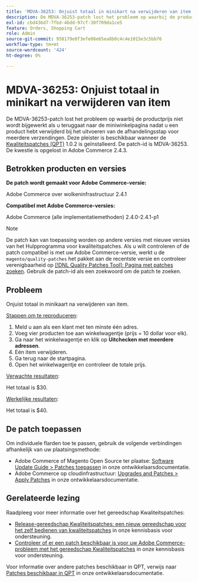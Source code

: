```yaml
---
title: 'MDVA-36253: Onjuist totaal in minikart na verwijderen van item'
description: De MDVA-36253-patch lost het probleem op waarbij de productprijs niet wordt bijgewerkt als u teruggaat naar de miniwinkelpagina nadat u een product hebt verwijderd bij het uitvoeren van de afhandelingsstap voor meerdere verzendingen. Deze patch is beschikbaar wanneer [Quality Patches Tool (QPT)] (/help/announcements/adobe-commerce-announcements/magento-quality-patches-released-new-tool-to-self-serve-quality-patches.md) 1.0.22 is geïnstalleerd. De patch-id is MDVA-36253. De kwestie is opgelost in Adobe Commerce 2.4.3.
exl-id: cbd436d7-7fbd-46dd-97cf-30f709da1ce5
feature: Orders, Shopping Cart
role: Admin
source-git-commit: 958179e0f3efe08e65ea8b0c4c4e1015e3c5bb76
workflow-type: tm+mt
source-wordcount: '424'
ht-degree: 0%

---
```


# MDVA-36253: Onjuist totaal in minikart na verwijderen van item

De MDVA-36253-patch lost het probleem op waarbij de productprijs niet wordt bijgewerkt als u teruggaat naar de miniwinkelpagina nadat u een product hebt verwijderd bij het uitvoeren van de afhandelingsstap voor meerdere verzendingen. Deze pleister is beschikbaar wanneer de [Kwaliteitspatches (QPT)](/help/announcements/adobe-commerce-announcements/magento-quality-patches-released-new-tool-to-self-serve-quality-patches.md) 1.0.2 is geïnstalleerd. De patch-id is MDVA-36253. De kwestie is opgelost in Adobe Commerce 2.4.3.

## Betrokken producten en versies

**De patch wordt gemaakt voor Adobe Commerce-versie:**

Adobe Commerce over wolkeninfrastructuur 2.4.1

**Compatibel met Adobe Commerce-versies:**

Adobe Commerce (alle implementatiemethoden) 2.4.0-2.4.1-p1

>[!NOTE]
>
>De patch kan van toepassing worden op andere versies met nieuwe versies van het Hulpprogramma voor kwaliteitspatches. Als u wilt controleren of de patch compatibel is met uw Adobe Commerce-versie, werkt u de `magento/quality-patches` het pakket aan de recentste versie en controleer verenigbaarheid op [[!DNL Quality Patches Tool]: Pagina met patches zoeken](https://devdocs.magento.com/quality-patches/tool.html#patch-grid). Gebruik de patch-id als een zoekwoord om de patch te zoeken.

## Probleem

Onjuist totaal in minikaart na verwijderen van item.

<u>Stappen om te reproduceren</u>:

1. Meld u aan als een klant met ten minste één adres.
1. Voeg vier producten toe aan winkelwagentje (prijs = 10 dollar voor elk).
1. Ga naar het winkelwagentje en klik op **Uitchecken met meerdere adressen**.
1. Eén item verwijderen.
1. Ga terug naar de startpagina.
1. Open het winkelwagentje en controleer de totale prijs.

<u>Verwachte resultaten</u>:

Het totaal is $30.

<u>Werkelijke resultaten</u>:

Het totaal is $40.

## De patch toepassen

Om individuele flarden toe te passen, gebruik de volgende verbindingen afhankelijk van uw plaatsingsmethode:

* Adobe Commerce of Magento Open Source ter plaatse: [Software Update Guide > Patches toepassen](https://devdocs.magento.com/guides/v2.4/comp-mgr/patching/mqp.html) in onze ontwikkelaarsdocumentatie.
* Adobe Commerce op cloudinfrastructuur: [Upgrades and Patches > Apply Patches](https://devdocs.magento.com/cloud/project/project-patch.html) in onze ontwikkelaarsdocumentatie.

## Gerelateerde lezing

Raadpleeg voor meer informatie over het gereedschap Kwaliteitspatches:

* [Release-gereedschap Kwaliteitspatches: een nieuw gereedschap voor het zelf bedienen van kwaliteitspatches](/help/announcements/adobe-commerce-announcements/magento-quality-patches-released-new-tool-to-self-serve-quality-patches.md) in onze kennisbasis voor ondersteuning.
* [Controleer of er een patch beschikbaar is voor uw Adobe Commerce-probleem met het gereedschap Kwaliteitspatches](/help/support-tools/patches-available-in-qpt-tool/check-patch-for-magento-issue-with-magento-quality-patches.md) in onze kennisbasis voor ondersteuning.

Voor informatie over andere patches beschikbaar in QPT, verwijs naar [Patches beschikbaar in QPT](https://devdocs.magento.com/quality-patches/tool.html#patch-grid) in onze ontwikkelaarsdocumentatie.
